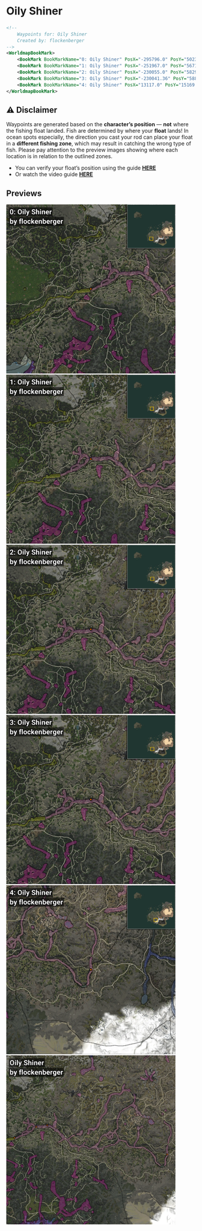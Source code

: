# Oily Shiner
```xml
<!--
    Waypoints for: Oily Shiner
    Created by: flockenberger
-->
<WorldmapBookMark>
    <BookMark BookMarkName="0: Oily Shiner" PosX="-295796.0" PosY="5023.0" PosZ="-443589.0" />
    <BookMark BookMarkName="1: Oily Shiner" PosX="-251967.0" PosY="5671.0" PosZ="-421452.0" />
    <BookMark BookMarkName="2: Oily Shiner" PosX="-230055.0" PosY="5829.0" PosZ="-417932.0" />
    <BookMark BookMarkName="3: Oily Shiner" PosX="-230041.36" PosY="5883.537" PosZ="-417871.88" />
    <BookMark BookMarkName="4: Oily Shiner" PosX="13117.0" PosY="15169.0" PosZ="-477334.0" />
</WorldmapBookMark>
```

## ⚠️ Disclaimer
Waypoints are generated based on the __**character’s position**__ — __not__ where the fishing float landed.
Fish are determined by where your **float** lands!
In ocean spots especially, the direction you cast your rod can place your float in a **different fishing zone**, which may result in catching the wrong type of fish.
Please pay attention to the preview images showing where each location is in relation to the outlined zones.

- You can verify your float’s position using the guide [**HERE**](https://flockenberger.github.io/bdo-fish-position/)
- Or watch the video guide [**HERE**](https://youtu.be/t-VXcRoNojk)

## Previews
<img src="./Oily Shiner_0_Preview.webp" width="450"/> <img src="./Oily Shiner_1_Preview.webp" width="450"/> <img src="./Oily Shiner_2_Preview.webp" width="450"/> <img src="./Oily Shiner_3_Preview.webp" width="450"/> <img src="./Oily Shiner_4_Preview.webp" width="450"/> <img src="./Oily Shiner_Preview.webp" width="450"/> 